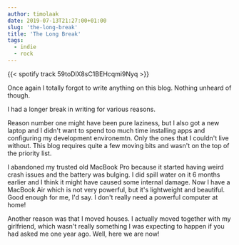 ```yaml
---
author: timolaak
date: 2019-07-13T21:27:00+01:00
slug: 'the-long-break'
title: 'The Long Break'
tags:
  - indie
  - rock
---
```


{{< spotify track 59toDlX8sC1BEHcqmi9Nyq >}}

Once again I totally forgot to write anything on this blog. Nothing unheard of though.

I had a longer break in writing for various reasons.

Reason number one might have been pure laziness, but I also got a new laptop and I didn't want to spend too much time installing apps and configuring my development environemtn. Only the ones that I couldn't live without. This blog requires quite a few moving bits and wasn't on the top of the priority list.

I abandoned my trusted old MacBook Pro because it started having weird crash issues and the battery was bulging. I did spill water on it 6 months earlier and I think it might have caused some internal damage. Now I have a MacBook Air which is not very powerful, but it's lightweight and beautiful. Good enough for me, I'd say. I don't really need a powerful computer at home!

Another reason was that I moved houses. I actually moved together with my girlfriend, which wasn't really something I was expecting to happen if you had asked me one year ago. Well, here we are now!
